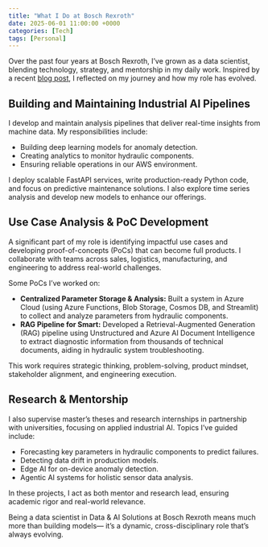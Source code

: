 ```yaml
---
title: "What I Do at Bosch Rexroth"
date: 2025-06-01 11:00:00 +0000
categories: [Tech]
tags: [Personal]
---
```


Over the past four years at Bosch Rexroth, I’ve grown as a data scientist, blending technology, strategy, and mentorship in my daily work. Inspired by a recent [blog post](https://medium.com/@nirmal.budhathoki/how-data-science-roles-vary-across-the-tech-companies-cef1893a56a5), I reflected on my journey and how my role has evolved.

## Building and Maintaining Industrial AI Pipelines

I develop and maintain analysis pipelines that deliver real-time insights from machine data. My responsibilities include:

- Building deep learning models for anomaly detection.
- Creating analytics to monitor hydraulic components.
- Ensuring reliable operations in our AWS environment.

I deploy scalable FastAPI services, write production-ready Python code, and focus on predictive maintenance solutions. I also explore time series analysis and develop new models to enhance our offerings.

## Use Case Analysis & PoC Development

A significant part of my role is identifying impactful use cases and developing proof-of-concepts (PoCs) that can become full products. I collaborate with teams across sales, logistics, manufacturing, and engineering to address real-world challenges.

Some PoCs I’ve worked on:

- **Centralized Parameter Storage & Analysis:** Built a system in Azure Cloud (using Azure Functions, Blob Storage, Cosmos DB, and Streamlit) to collect and analyze parameters from hydraulic components.
- **RAG Pipeline for Smart:** Developed a Retrieval-Augmented Generation (RAG) pipeline using Unstructured and Azure AI Document Intelligence to extract diagnostic information from thousands of technical documents, aiding in hydraulic system troubleshooting.

This work requires strategic thinking, problem-solving, product mindset, stakeholder alignment, and engineering execution.

## Research & Mentorship

I also supervise master’s theses and research internships in partnership with universities, focusing on applied industrial AI. Topics I’ve guided include:

* Forecasting key parameters in hydraulic components to predict failures.
* Detecting data drift in production models.
* Edge AI for on-device anomaly detection.
* Agentic AI systems for holistic sensor data analysis.

In these projects, I act as both mentor and research lead, ensuring academic rigor and real-world relevance.

Being a data scientist in Data & AI Solutions at Bosch Rexroth means much more than building models— it’s a dynamic, cross-disciplinary role that’s always evolving.

